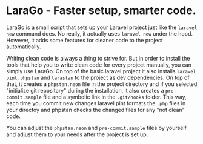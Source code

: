 # LaraGo - Faster setup, smarter code.

LaraGo is a small script that sets up your Laravel project just like the `laravel new` command
does. No really, it actually uses `laravel new` under the hood. However, it adds some features
for cleaner code to the project automatically.

Writing clean code is always a thing to strive for. But in order to install the tools that help
you to write clean code for every project manually, you can simply use LaraGo. On top of the
basic laravel project it also installs `laravel pint`, `phpstan` and `larastan` to the project as dev
dependencies. On top of that, it creates a `phpstan.neon` file in the project directory and if
you selected "initialize git repository" during the installation, it also creates a `pre-commit.sample`
file and a symbolic link in the `.git/hooks` folder. This way, each time you commit new changes
laravel pint formats the `.php` files in your directoy and phpstan checks the changed files for any
"not clean" code.

You can adjust the `phpstan.neon` and `pre-commit.sample` files by yourself and adjust them to your
needs after the project is set up.
